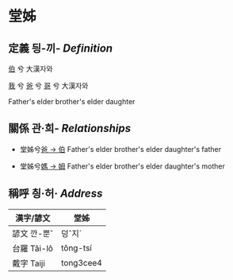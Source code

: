 # 堂姊
## 定義 딍-끼- _Definition_
[伯](member10.md) 兮 大漢자와

[我](member1.md) 兮 [爸](member2.md) 兮 [哥](member10.md) 兮 大漢자와

Father's elder brother's elder daughter

## 關係 관·희- _Relationships_

- 堂姊兮[爸 → 伯](member10.md) Father's elder brother's elder daughter's father

- 堂姊兮[媽 → 姆](member33.md) Father's elder brother's elder daughter's mother



## 稱呼 칑·허· _Address_

漢字/諺文 | 堂姊
--- | ---
諺文 깐-뿐ˆ | 덩ˆ지ˊ
台羅 Tâi-lô | tông-tsí
戴字 Taiji | tong3cee4


